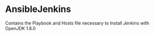 # AnsibleJenkins

Contains the Playbook and Hosts file necessary to Install Jenkins with OpenJDK 1.8.0
